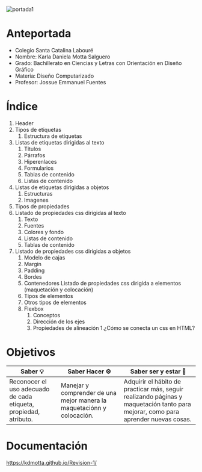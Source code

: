 ![portada1](https://user-images.githubusercontent.com/79612599/127576357-d01f75f4-26a1-4c91-9999-a1298b6cee9e.png)

  # <h1> Anteportada
  * Colegio Santa Catalina Labouré
  * Nombre: Karla Daniela Motta Salguero
  * Grado: Bachillerato en Ciencias y Letras con Orientación en Diseño Gráfico
  * Materia: Diseño Computarizado
  * Profesor: Jossue Emmanuel Fuentes
  
  
  # <h1> Índice
  1. Header
  1. Tipos de etiquetas
     1. Estructura de etiquetas
  1. Listas de etiquetas dirigidas al texto
     1. Títulos
     1. Párrafos
     1. Hiperenlaces
     1. Formularios
     1. Tablas de contenido
     1. Listas de contenido
  1. Listas de etiquetas dirigidas a objetos
     1. Estructuras
     1. Imagenes
  1. Tipos de propiedades
  1. Listado de propiedades css dirigidas al texto
     1. Texto
     1. Fuentes
     1. Colores y fondo
     1. Listas de contenido
     1. Tablas de contenido
  1. Listado de propiedades css dirigidas a objetos
     1. Modelo de cajas
     1. Margin
     1. Padding
     1. Bordes
     1. Contenedores
  Listado de propiedades css dirigida a elementos (maquetación y colocación) 
     1. Tipos de elementos
     1. Otros tipos de elementos
     1. Flexbox
        1. Conceptos
        1. Dirección de los ejes
        1. Propiedades de alineación
     1.¿Cómo se conecta un css en HTML?
  
  
  # <h1> Objetivos
  
  Saber :bulb: | Saber Hacer :gear: | Saber ser y estar :star2:
  ----- | ----------- | -----------------
  Reconocer el uso adecuado de cada etiqueta, propiedad, atributo. | Manejar y comprender de una mejor manera la maquetaciónn y colocación. | Adquirir el hábito de practicar más, seguir realizando páginas y maquetación tanto para mejorar, como para aprender nuevas cosas.


  # <h1> Documentación
  
   https://kdmotta.github.io/Revision-1/
  
  
